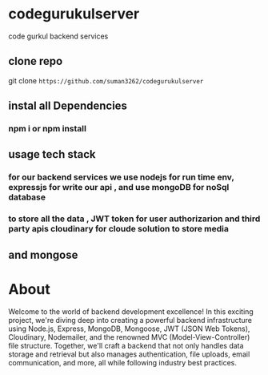 # codegurukulserver
code gurkul backend services
## clone repo
git clone `https://github.com/suman3262/codegurukulserver`

## instal all Dependencies
### npm i or npm install

## usage tech stack
### for our backend services we use nodejs for run time env, expressjs for write our api , and use mongoDB for noSql database
### to store all the data , JWT token for user authorizarion and third party apis cloudinary for cloude solution to store media 
## and mongose

# About
Welcome to the world of backend development excellence! In this exciting project, we're diving deep into creating a powerful backend infrastructure using Node.js, Express, MongoDB, Mongoose, JWT (JSON Web Tokens), Cloudinary, Nodemailer, and the renowned MVC (Model-View-Controller) file structure. Together, we'll craft a backend that not only handles data storage and retrieval but also manages authentication, file uploads, email communication, and more, all while following industry best practices.
